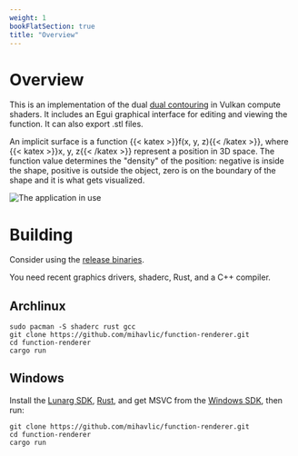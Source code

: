 ```yaml
---
weight: 1
bookFlatSection: true
title: "Overview"
---
```


# Overview

This is an implementation of the dual [dual contouring](https://www.cs.rice.edu/~jwarren/papers/dualcontour.pdf) in Vulkan compute shaders. It includes an Egui graphical interface for editing and viewing the function. It can also export .stl files.

An implicit surface is a function {{< katex >}}f(x, y, z){{< /katex >}}, where {{< katex >}}x, y, z{{< /katex >}} represent a position in 3D space. The function value determines the "density" of the position: negative is inside the shape, positive is outside the object, zero is on the boundary of the shape and it is what gets visualized.

![The application in use](/screenshot.png)

# Building
Consider using the [release binaries](https://github.com/mihavlic/function-renderer/releases).

You need recent graphics drivers, shaderc, Rust, and a C++ compiler.

## Archlinux
```fish
sudo pacman -S shaderc rust gcc
git clone https://github.com/mihavlic/function-renderer.git
cd function-renderer
cargo run
```

## Windows
Install the [Lunarg SDK](https://vulkan.lunarg.com/), [Rust](https://www.rust-lang.org/tools/install), and get MSVC from the [Windows SDK](https://developer.microsoft.com/en-us/windows/downloads/windows-sdk/), then run:
```fish
git clone https://github.com/mihavlic/function-renderer.git
cd function-renderer
cargo run
```